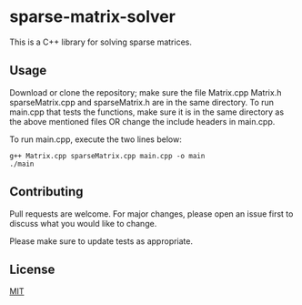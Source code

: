 # sparse-matrix-solver

This is a C++ library for solving sparse matrices.

## Usage

Download or clone the repository; make sure the file Matrix.cpp Matrix.h sparseMatrix.cpp and sparseMatrix.h are in the same directory.
To run main.cpp that tests the functions, make sure it is in the same directory as the above mentioned files OR change the include headers in main.cpp.

To run main.cpp, execute the two lines below:

```
g++ Matrix.cpp sparseMatrix.cpp main.cpp -o main
./main
```


## Contributing

Pull requests are welcome. For major changes, please open an issue first
to discuss what you would like to change.

Please make sure to update tests as appropriate.

## License

[MIT](https://choosealicense.com/licenses/mit/)
